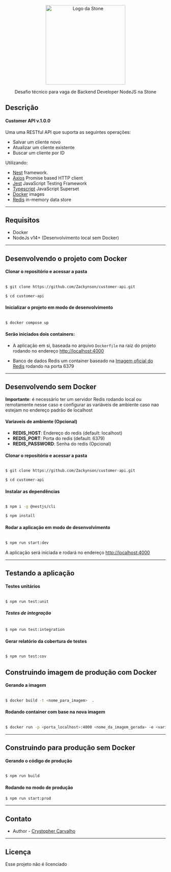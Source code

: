 
<p  align="center">
<a  href="http://nestjs.com/"  target="blank">
<img  src="https://upload.wikimedia.org/wikipedia/commons/c/c9/Stone_pagamentos.png"  width="250"  alt="Logo da Stone" />
</a>
</p>
<p  align="center">Desafio técnico para vaga de Backend Developer NodeJS na Stone</p>


## Descrição

#### Customer API v.1.0.0  

Uma uma RESTful API que suporta as seguintes operações:

- Salvar um cliente novo
- Atualizar um cliente existente
- Buscar um cliente por ID

  

Utilizando:

- [Nest](https://github.com/nestjs/nest) framework.
- [Axios](https://axios-http.com/) Promise based HTTP client
- [Jest](https://jestjs.io/) JavaScript Testing Framework
- [Typescript](https://www.typescriptlang.org/) JavaScript Superset
- [Docker](https://www.docker.com/) images
- [Redis](https://redis.io/) in-memory data store

  
----

## Requisitos

- Docker
- NodeJs v14+ (Desenvolvimento local sem Docker)
----

## Desenvolvendo o projeto com Docker

#### Clonar o repositório e acessar a pasta

  

```bash

$ git clone https://github.com/Zackynson/customer-api.git

$ cd customer-api

```

  

#### Inicializar o projeto em modo de desenvolvimento

```bash

$ docker compose up

```

  

#### Serão iniciados dois containers:

  

- A aplicação em si, baseada no arquivo `Dockerfile` na raiz do projeto rodando no endereço [http://localhost:4000](http://localhost:4000)

  

- Banco de dados Redis um container baseado na [Imagem oficial do Redis](https://hub.docker.com/_/redis) rodando na porta 6379

  
----

## Desenvolvendo sem Docker

**Importante**: é necessário ter um servidor Redis rodando local ou remotamente nesse caso e configurar as variáveis de ambiente caso nao estejam no endereço padrão de localhost

#### Variaveis de ambiente (Opcional)
- **REDIS_HOST**: Endereço do redis (default: localhost)
- **REDIS_PORT**: Porta do redis (default: 6379)
- **REDIS_PASSWORD**: Senha do redis (Opcional)

  

#### Clonar o repositório e acessar a pasta

```bash

$ git clone https://github.com/Zackynson/customer-api.git

$ cd customer-api  

```

#### Instalar as dependências

  

```bash

$ npm i -g @nestjs/cli

$ npm install

```

#### Rodar a aplicação em modo de desenvolvimento

```bash
  
$ npm run start:dev

```

  

A aplicação será iniciada e rodará no endereço [http://localhost:4000](http://localhost:4000)

  



  
---
## Testando a aplicação

  

#### Testes unitários

  

```bash

$ npm run test:unit

```

  

##### Testes de integração

```bash

$ npm run test:integration

```

#### Gerar relatório da cobertura de testes

```bash

$ npm run test:cov

```


## Construindo imagem de produção com Docker

#### Gerando a imagem

```bash

$ docker build -t <nome_para_imagem>  .

```


#### Rodando container com base na nova imagem

```bash

$ docker run -p <porta_localhost>:4000 <nome_da_imagem_gerada> -e <variaveis_ambiente>

```

  

  
---


## Construindo para produção sem Docker

#### Gerando o código de produção
```bash

$ npm run build 

```

#### Rodando no modo de produção
```bash
$ npm run start:prod

```


---
## Contato

  

- Author - [Crystopher Carvalho](https://github.com/Zackynson)

  
---
## Licença

Esse projeto não é licenciado
